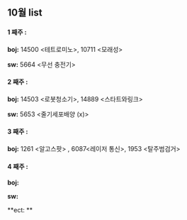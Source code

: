 ## 10월 list

#### **1 째주 :**
**boj:** 14500 <테트로미노>, 10711 <모래성>

**sw:** 5664 <무선 충전기>

#### **2 째주 :** 

**boj:**  14503 <로봇청소기>, 14889 <스타트와링크>

**sw:** 5653 <줄기세포배양 (x)>

#### **3 째주 :** 

**boj:**   1261 <알고스팟> , 6087<레이저 통신>,  1953 <탈주범검거>


#### **4 째주 :** 
**boj:**  

**sw:** 

**ect: ** 



